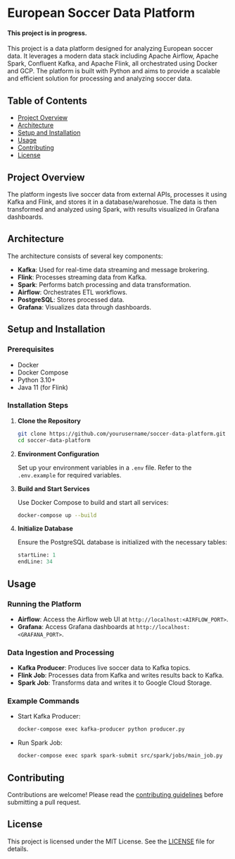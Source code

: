 # European Soccer Data Platform

#### This project is in progress.

This project is a data platform designed for analyzing European soccer data. It leverages a modern data stack including Apache Airflow, Apache Spark, Confluent Kafka, and Apache Flink, all orchestrated using Docker and GCP. The platform is built with Python and aims to provide a scalable and efficient solution for processing and analyzing soccer data.

## Table of Contents

- [Project Overview](#project-overview)
- [Architecture](#architecture)
- [Setup and Installation](#setup-and-installation)
- [Usage](#usage)
- [Contributing](#contributing)
- [License](#license)

## Project Overview

The platform ingests live soccer data from external APIs, processes it using Kafka and Flink, and stores it in a database/warehosue. The data is then transformed and analyzed using Spark, with results visualized in Grafana dashboards.

## Architecture

The architecture consists of several key components:

- **Kafka**: Used for real-time data streaming and message brokering.
- **Flink**: Processes streaming data from Kafka.
- **Spark**: Performs batch processing and data transformation.
- **Airflow**: Orchestrates ETL workflows.
- **PostgreSQL**: Stores processed data.
- **Grafana**: Visualizes data through dashboards.

## Setup and Installation

### Prerequisites

- Docker
- Docker Compose
- Python 3.10+
- Java 11 (for Flink)

### Installation Steps

1. **Clone the Repository**

   ```bash
   git clone https://github.com/yourusername/soccer-data-platform.git
   cd soccer-data-platform
   ```

2. **Environment Configuration**

   Set up your environment variables in a `.env` file. Refer to the `.env.example` for required variables.

3. **Build and Start Services**

   Use Docker Compose to build and start all services:

   ```bash
   docker-compose up --build
   ```

4. **Initialize Database**

   Ensure the PostgreSQL database is initialized with the necessary tables:

   ```sql:src/sql/init.sql
   startLine: 1
   endLine: 34
   ```

## Usage

### Running the Platform

- **Airflow**: Access the Airflow web UI at `http://localhost:<AIRFLOW_PORT>`.
- **Grafana**: Access Grafana dashboards at `http://localhost:<GRAFANA_PORT>`.

### Data Ingestion and Processing

- **Kafka Producer**: Produces live soccer data to Kafka topics.
- **Flink Job**: Processes data from Kafka and writes results back to Kafka.
- **Spark Job**: Transforms data and writes it to Google Cloud Storage.

### Example Commands

- Start Kafka Producer:

  ```bash
  docker-compose exec kafka-producer python producer.py
  ```

- Run Spark Job:

  ```bash
  docker-compose exec spark spark-submit src/spark/jobs/main_job.py
  ```

## Contributing

Contributions are welcome! Please read the [contributing guidelines](CONTRIBUTING.md) before submitting a pull request.

## License

This project is licensed under the MIT License. See the [LICENSE](LICENSE) file for details.
